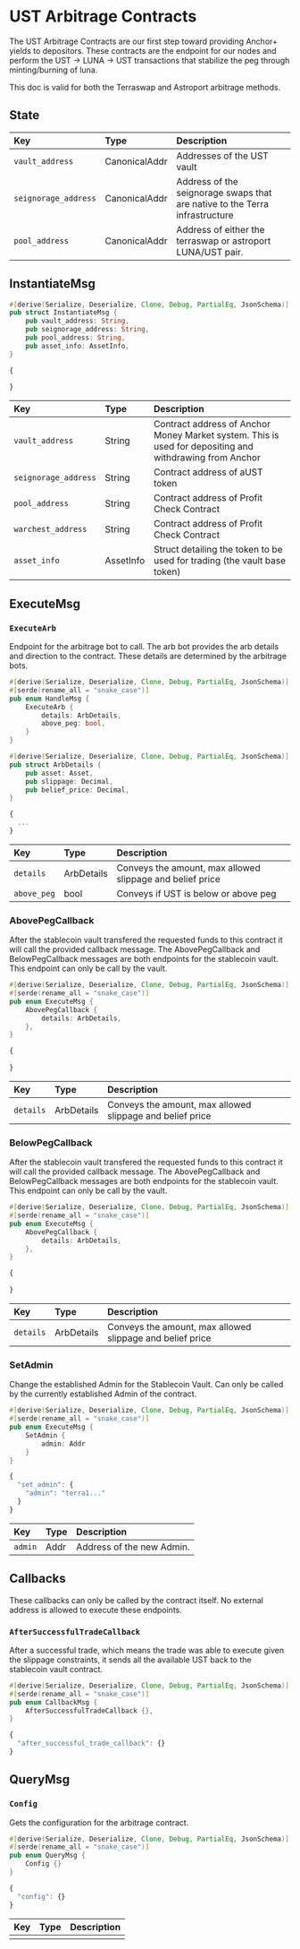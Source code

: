 # UST Arbitrage Contracts

The UST Arbitrage Contracts are our first step toward providing Anchor+ yields to depositors. These contracts are the endpoint for our nodes and perform the UST -> LUNA -> UST transactions that stabilize the peg through minting/burning of luna.

This doc is valid for both the Terraswap and Astroport arbitrage methods. 

## State

| Key | Type | Description |
| :--- | :--- | :--- |
| `vault_address` | CanonicalAddr | Addresses of the UST vault |
| `seignorage_address` | CanonicalAddr | Address of the seignorage swaps that are native to the Terra infrastructure |
| `pool_address` | CanonicalAddr | Address of either the terraswap or astroport LUNA/UST pair.  |

## InstantiateMsg

```rust
#[derive(Serialize, Deserialize, Clone, Debug, PartialEq, JsonSchema)]
pub struct InstantiateMsg {
    pub vault_address: String,
    pub seignorage_address: String,
    pub pool_address: String,
    pub asset_info: AssetInfo,
}
```

```javascript WIP
{
    
}
```

| Key | Type | Description |
| :--- | :--- | :--- |
| `vault_address` | String | Contract address of Anchor Money Market system. This is used for depositing and withdrawing from Anchor |
| `seignorage_address` | String | Contract address of aUST token |
| `pool_address` | String | Contract address of Profit Check Contract |
| `warchest_address` | String | Contract address of Profit Check Contract |
| `asset_info` | AssetInfo | Struct detailing the token to be used for trading (the vault base token) |


## ExecuteMsg

### `ExecuteArb`

Endpoint for the arbitrage bot to call. The arb bot provides the arb details and direction to the contract. These details are determined by the arbitrage bots.

```rust
#[derive(Serialize, Deserialize, Clone, Debug, PartialEq, JsonSchema)]
#[serde(rename_all = "snake_case")]
pub enum HandleMsg {
    ExecuteArb {
        details: ArbDetails,
        above_peg: bool,
    }
}

#[derive(Serialize, Deserialize, Clone, Debug, PartialEq, JsonSchema)]
pub struct ArbDetails {
    pub asset: Asset,
    pub slippage: Decimal,
    pub belief_price: Decimal,
}

```

```javascript
{
  ...
}
```

| Key | Type | Description |
| :--- | :--- | :--- |
| `details` | ArbDetails | Conveys the amount, max allowed slippage and belief price |
| `above_peg` | bool | Conveys if UST is below or above peg |

### AbovePegCallback

After the stablecoin vault transfered the requested funds to this contract it will call the provided callback message. The AbovePegCallback and BelowPegCallback messages are both endpoints for the stablecoin vault. This endpoint can only be call by the vault.

```rust
#[derive(Serialize, Deserialize, Clone, Debug, PartialEq, JsonSchema)]
#[serde(rename_all = "snake_case")]
pub enum ExecuteMsg {
    AbovePegCallback {
        details: ArbDetails,
    },
}

```

```javascript WIP
{
  
}
```

| Key | Type | Description |
| :--- | :--- | :--- |
| `details` | ArbDetails | Conveys the amount, max allowed slippage and belief price |

### BelowPegCallback

After the stablecoin vault transfered the requested funds to this contract it will call the provided callback message. The AbovePegCallback and BelowPegCallback messages are both endpoints for the stablecoin vault. This endpoint can only be call by the vault.

```rust
#[derive(Serialize, Deserialize, Clone, Debug, PartialEq, JsonSchema)]
#[serde(rename_all = "snake_case")]
pub enum ExecuteMsg {
    AbovePegCallback {
        details: ArbDetails,
    },
}

```

```javascript WIP
{
  
}
```

| Key | Type | Description |
| :--- | :--- | :--- |
| `details` | ArbDetails | Conveys the amount, max allowed slippage and belief price |

### SetAdmin

Change the established Admin for the Stablecoin Vault. Can only be called by the currently established Admin of the contract.

```rust
#[derive(Serialize, Deserialize, Clone, Debug, PartialEq, JsonSchema)]
#[serde(rename_all = "snake_case")]
pub enum ExecuteMsg {
    SetAdmin {
        admin: Addr
    }
}
```

```javascript
{
  "set_admin": {
    "admin": "terra1..."
  }
}
```

| Key | Type | Description |
| :--- | :--- | :--- |
| `admin` | Addr | Address of the new Admin. |

## Callbacks

These callbacks can only be called by the contract itself. No external address is allowed to execute these endpoints.

### `AfterSuccessfulTradeCallback`

After a successful trade, which means the trade was able to execute given the slippage constraints, it sends all the available UST back to the stablecoin vault contract. 

```rust
#[derive(Serialize, Deserialize, Clone, Debug, PartialEq, JsonSchema)]
#[serde(rename_all = "snake_case")]
pub enum CallbackMsg {
    AfterSuccessfulTradeCallback {},
}
```

```javascript
{
  "after_successful_trade_callback": {}
}
```

## QueryMsg

### `Config`

Gets the configuration for the arbitrage contract.

```rust
#[derive(Serialize, Deserialize, Clone, Debug, PartialEq, JsonSchema)]
#[serde(rename_all = "snake_case")]
pub enum QueryMsg {
    Config {} 
}
```

```javascript
{
  "config": {} 
}
```

| Key | Type | Description |
| :--- | :--- | :--- |
|  |  |  |